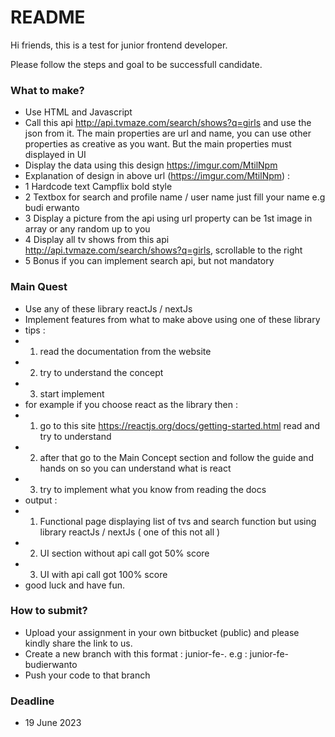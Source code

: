 # README #

Hi friends, this is a test for junior frontend developer. 

Please follow the steps and goal to be successfull candidate.

### What to make? ###

* Use HTML and Javascript
* Call this api http://api.tvmaze.com/search/shows?q=girls and use the json from it. The main properties are url and name, you can use other properties as creative as you want. But the main properties must displayed in UI  
* Display the data using this design https://imgur.com/MtilNpm
* Explanation of design in above url (https://imgur.com/MtilNpm) : 
* 1 Hardcode text Campflix bold style
* 2 Textbox for search and profile name / user name just fill your name e.g budi erwanto
* 3 Display a picture from the api using url property can be 1st image in array or any random up to you
* 4 Display all tv shows from this api http://api.tvmaze.com/search/shows?q=girls, scrollable to the right
* 5 Bonus if you can implement search api, but not mandatory 

### Main Quest ###

* Use any of these library reactJs / nextJs
* Implement features from what to make above using one of these library
* tips : 
* 1. read the documentation from the website
* 2. try to understand the concept 
* 3. start implement
* for example if you choose react as the library then :
* 1.  go to this site https://reactjs.org/docs/getting-started.html read and try to understand
* 2.  after that go to the Main Concept section and follow the guide and hands on so you can understand what is react
* 3.  try to implement what you know from reading the docs
* output : 
* 1. Functional page displaying list of tvs and search function but using library reactJs / nextJs ( one of this not all )
* 2. UI section without api call got 50% score
* 3. UI with api call got 100% score
* good luck and have fun.

### How to submit? ###

* Upload your assignment in your own bitbucket (public) and please kindly share the link to us.
* Create a new branch with this format : junior-fe-<insert-your-name>. e.g : junior-fe-budierwanto
* Push your code to that branch 

### Deadline ###

* 19 June 2023

